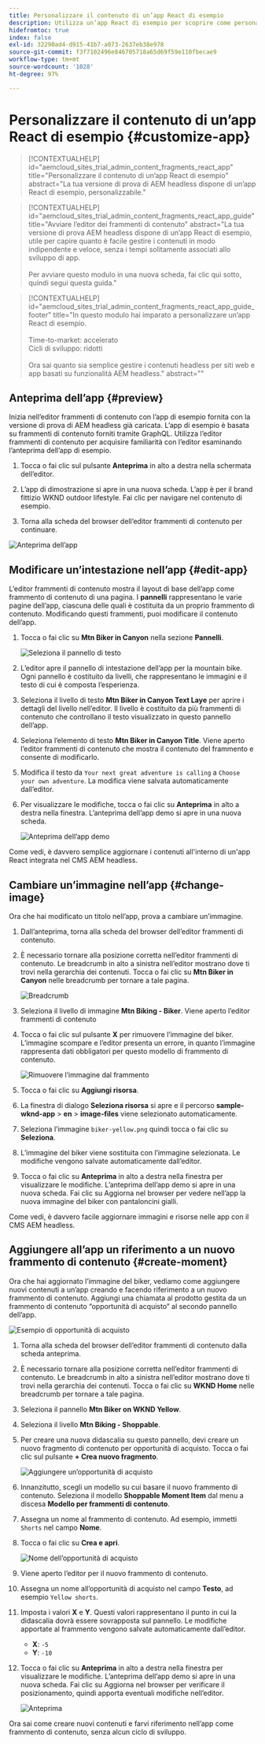 ```yaml
---
title: Personalizzare il contenuto di un’app React di esempio
description: Utilizza un’app React di esempio per scoprire come personalizzare il contenuto utilizzando la funzione headless impostata in AEM as a Cloud Service.
hidefromtoc: true
index: false
exl-id: 32290ad4-d915-41b7-a073-2637eb38e978
source-git-commit: f3f7102496e846705718a65d69f59e110fbecae9
workflow-type: tm+mt
source-wordcount: '1028'
ht-degree: 97%

---
```



# Personalizzare il contenuto di un’app React di esempio {#customize-app}

>[!CONTEXTUALHELP]
>id="aemcloud_sites_trial_admin_content_fragments_react_app"
>title="Personalizzare il contenuto di un’app React di esempio"
>abstract="La tua versione di prova di AEM headless dispone di un’app React di esempio, personalizzabile."

>[!CONTEXTUALHELP]
>id="aemcloud_sites_trial_admin_content_fragments_react_app_guide"
>title="Avviare l’editor dei frammenti di contenuto"
>abstract="La tua versione di prova AEM headless dispone di un’app React di esempio, utile per capire quanto è facile gestire i contenuti in modo indipendente e veloce, senza i tempi solitamente associati allo sviluppo di app.<br><br>Per avviare questo modulo in una nuova scheda, fai clic qui sotto, quindi segui questa guida."

>[!CONTEXTUALHELP]
>id="aemcloud_sites_trial_admin_content_fragments_react_app_guide_footer"
>title="In questo modulo hai imparato a personalizzare un’app React di esempio.<br><br>Time-to-market: accelerato<br>Cicli di sviluppo: ridotti<br><br>Ora sai quanto sia semplice gestire i contenuti headless per siti web e app basati su funzionalità AEM headless."
>abstract=""

## Anteprima dell’app {#preview}

Inizia nell’editor frammenti di contenuto con l’app di esempio fornita con la versione di prova di AEM headless già caricata. L’app di esempio è basata su frammenti di contenuto forniti tramite GraphQL. Utilizza l’editor frammenti di contenuto per acquisire familiarità con l’editor esaminando l’anteprima dell’app di esempio.

1. Tocca o fai clic sul pulsante **Anteprima** in alto a destra nella schermata dell’editor.

1. L’app di dimostrazione si apre in una nuova scheda. L’app è per il brand fittizio WKND outdoor lifestyle. Fai clic per navigare nel contenuto di esempio.

1. Torna alla scheda del browser dell’editor frammenti di contenuto per continuare.

![Anteprima dell’app](assets/do-not-localize/preview-app-1.png)

## Modificare un’intestazione nell’app {#edit-app}

L’editor frammenti di contenuto mostra il layout di base dell’app come frammento di contenuto di una pagina. I **pannelli** rappresentano le varie pagine dell’app, ciascuna delle quali è costituita da un proprio frammento di contenuto. Modificando questi frammenti, puoi modificare il contenuto dell’app.

1. Tocca o fai clic su **Mtn Biker in Canyon** nella sezione **Pannelli**.

   ![Seleziona il pannello di testo](assets/do-not-localize/edit-header-1.png)

1. L’editor apre il pannello di intestazione dell’app per la mountain bike. Ogni pannello è costituito da livelli, che rappresentano le immagini e il testo di cui è composta l’esperienza.

1. Seleziona il livello di testo **Mtn Biker in Canyon Text Laye** per aprire i dettagli del livello nell’editor. Il livello è costituito da più frammenti di contenuto che controllano il testo visualizzato in questo pannello dell’app.

1. Seleziona l’elemento di testo **Mtn Biker in Canyon Title**. Viene aperto l’editor frammenti di contenuto che mostra il contenuto del frammento e consente di modificarlo.

1. Modifica il testo da `Your next great adventure is calling` a `Choose your own adventure`. La modifica viene salvata automaticamente dall’editor.

1. Per visualizzare le modifiche, tocca o fai clic su **Anteprima** in alto a destra nella finestra. L’anteprima dell’app demo si apre in una nuova scheda.

   ![Anteprima dell’app demo](assets/do-not-localize/edit-header-5-6.png)

Come vedi, è davvero semplice aggiornare i contenuti all&#39;interno di un&#39;app React integrata nel CMS AEM headless.

## Cambiare un’immagine nell’app {#change-image}

Ora che hai modificato un titolo nell’app, prova a cambiare un’immagine.

1. Dall’anteprima, torna alla scheda del browser dell’editor frammenti di contenuto.

1. È necessario tornare alla posizione corretta nell’editor frammenti di contenuto. Le breadcrumb in alto a sinistra nell’editor mostrano dove ti trovi nella gerarchia dei contenuti. Tocca o fai clic su **Mtn Biker in Canyon** nelle breadcrumb per tornare a tale pagina.

   ![Breadcrumb](assets/do-not-localize/swap-image-2.png)

1. Seleziona il livello di immagine **Mtn Biking - Biker**. Viene aperto l’editor frammenti di contenuto

1. Tocca o fai clic sul pulsante **X** per rimuovere l’immagine del biker. L’immagine scompare e l’editor presenta un errore, in quanto l’immagine rappresenta dati obbligatori per questo modello di frammento di contenuto.

   ![Rimuovere l’immagine dal frammento](assets/do-not-localize/swap-image-4.png)

1. Tocca o fai clic su **Aggiungi risorsa**.

1. La finestra di dialogo **Seleziona risorsa** si apre e il percorso **sample-wknd-app** > **en** > **image-files** viene selezionato automaticamente.

1. Seleziona l’immagine `biker-yellow.png` quindi tocca o fai clic su **Seleziona**.

1. L’immagine del biker viene sostituita con l’immagine selezionata. Le modifiche vengono salvate automaticamente dall’editor.

1. Tocca o fai clic su **Anteprima** in alto a destra nella finestra per visualizzare le modifiche. L’anteprima dell’app demo si apre in una nuova scheda. Fai clic su Aggiorna nel browser per vedere nell’app la nuova immagine del biker con pantaloncini gialli.

Come vedi, è davvero facile aggiornare immagini e risorse nelle app con il CMS AEM headless.

## Aggiungere all’app un riferimento a un nuovo frammento di contenuto {#create-moment}

Ora che hai aggiornato l’immagine del biker, vediamo come aggiungere nuovi contenuti a un’app creando e facendo riferimento a un nuovo frammento di contenuto. Aggiungi una chiamata al prodotto gestita da un frammento di contenuto “opportunità di acquisto” al secondo pannello dell’app.

![Esempio di opportunità di acquisto](assets/do-not-localize/example-shoppable-moment.png)

1. Torna alla scheda del browser dell’editor frammenti di contenuto dalla scheda anteprima.

1. È necessario tornare alla posizione corretta nell’editor frammenti di contenuto. Le breadcrumb in alto a sinistra nell’editor mostrano dove ti trovi nella gerarchia dei contenuti. Tocca o fai clic su **WKND Home** nelle breadcrumb per tornare a tale pagina.

1. Seleziona il pannello **Mtn Biker on WKND Yellow**.

1. Seleziona il livello **Mtn Biking - Shoppable**.

1. Per creare una nuova didascalia su questo pannello, devi creare un nuovo fragmento di contenuto per opportunità di acquisto. Tocca o fai clic sul pulsante **+ Crea nuovo fragmento**.

   ![Aggiungere un’opportunità di acquisto](assets/do-not-localize/add-reference-1-5.png)

1. Innanzitutto, scegli un modello su cui basare il nuovo frammento di contenuto. Seleziona il modello **Shoppable Moment Item** dal menu a discesa **Modello per frammenti di contenuto**.

1. Assegna un nome al frammento di contenuto. Ad esempio, immetti `Shorts` nel campo **Nome**.

1. Tocca o fai clic su **Crea e apri**.

   ![Nome dell’opportunità di acquisto](assets/do-not-localize/add-reference-6-7-8.png)

1. Viene aperto l’editor per il nuovo frammento di contenuto.

1. Assegna un nome all’opportunità di acquisto nel campo **Testo**, ad esempio `Yellow shorts`.

1. Imposta i valori **X** e **Y**. Questi valori rappresentano il punto in cui la didascalia dovrà essere sovrapposta sul pannello. Le modifiche apportate al frammento vengono salvate automaticamente dall’editor.

   * **X**: `-5`
   * **Y**: `-10`

1. Tocca o fai clic su **Anteprima** in alto a destra nella finestra per visualizzare le modifiche. L’anteprima dell’app demo si apre in una nuova scheda. Fai clic su Aggiorna nel browser per verificare il posizionamento, quindi apporta eventuali modifiche nell’editor.

   ![Anteprima](assets/do-not-localize/add-reference-10-11-12.png)

Ora sai come creare nuovi contenuti e farvi riferimento nell’app come frammento di contenuto, senza alcun ciclo di sviluppo.
